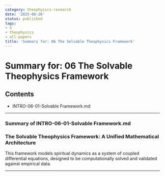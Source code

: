 ```yaml
---
category: theophysics-research
date: '2025-08-26'
status: published
tags:
- o
- theophysics
- all-papers
title: 'Summary for: 06 The Solvable Theophysics Framework'
---
```


# Summary for: 06 The Solvable Theophysics Framework

## Contents

- INTRO-06-01-Solvable Framework.md

---

### Summary of INTRO-06-01-Solvable Framework.md

### **The Solvable Theophysics Framework: A Unified Mathematical Architecture**

This framework models spiritual dynamics as a system of coupled differential equations, designed to be computationally solved and validated against empirical data.

---

